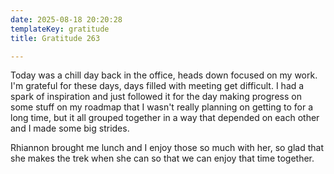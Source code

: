```yaml
---
date: 2025-08-18 20:20:28
templateKey: gratitude
title: Gratitude 263

---
```


Today was a chill day back in the office, heads down focused on my work.  I'm
grateful for these days, days filled with meeting get difficult.  I had a spark
of inspiration and just followed it for the day making progress on some stuff
on my roadmap that I wasn't really planning on getting to for a long time, but
it all grouped together in a way that depended on each other and I made some
big strides.

Rhiannon brought me lunch and I enjoy those so much with her, so glad that she
makes the trek when she can so that we can enjoy that time together.

